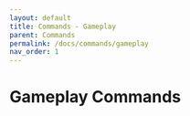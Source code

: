 ```yaml
---
layout: default
title: Commands - Gameplay
parent: Commands
permalink: /docs/commands/gameplay
nav_order: 1
---
```


# Gameplay Commands